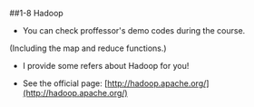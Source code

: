 ##1-8 Hadoop 

- You can check proffessor's demo codes during the course.

(Including the map and reduce functions.)

- I provide some refers about Hadoop for you!

- See the official page: [http://hadoop.apache.org/](http://hadoop.apache.org/)